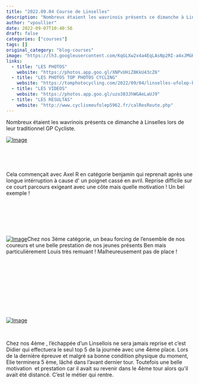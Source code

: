 ```yaml
---
title: "2022.09.04 Course de Linselles"
description: "Nombreux étaient les wavrinois présents ce dimanche à Linselles lors de leur traditionnel GP Cycliste."
author: "vpoullier"
date: 2022-09-07T10:40:56
draft: false
categories: ["courses"]
tags: []
original_category: "blog-courses"
image: "https://lh3.googleusercontent.com/KqGLXw2x4a4EqLAsNp2RI-a4xJMGKYczDmLwBDZLMPQx7AOydFoVpC8ot886TW2f2VbT_OmHiXHNKwSkHN03ob2vcwDCOEhfblmg-QC2JaSheX9VNCX7KkMJ7Fd9rHVDCD9CiepFcB-KgN5hiaBhZMIZqV1k6hLvrthWhyFkEovkTiV9bhVD3ZaTcEHmBgQZDlksBg0j68bm81Y9lY0XetI1y5DJVK7d8ZXHNmgH1l9aQgEkedHQRcrqBGvLgPfHuxYrQWpylEeMKz9K8F5O8bUKkYjkakJdT4qpVQEHDAIkgDKj9TIkwQnuwU9vPQqYu0RZjr3qtUQsIKA-7DCWFSGHHSPGl-l0foTBW1ghO336qbD2RZnCB0CL0DxTo3raakcOwAswaL4Vyc_QmYP4AVTkVCSp108mMqcMry7WkneV8WmL7Ytm5NNgV5zEybMQK1qKJpcTxW-7iIeXUOkS6FKE4uVOXx3guzHBwqw-hoRbTBcHhugeVjkUxU-xPe2UhGa2hrVm1sQWlQKDa5AkiuJiFEMeowHcgaRtotDAFK6m51icMxwl4cXreo89cC5qCi_BK6KHA537A3jbmKrvD4Ux9tyvaYb3P_2iIizTTpRSV_9R6kA4sHZkVeFnN_mAlrGNQuEB1itAD9yC_BCLRsRwkYNqoGT_xN03TeZdAZd-3Xifc_gAi-1LFc4bgdEhf9NpUz2ifhkR8kLwyK1ID9C-np1e3SqSoJ2wb32VUGF-tIGtVVbW4B23WttmnMd69U4WcCXH6M4cxPf1sOJFYg6I3MHwVR0_-1PC_DvybO5-Krah3MtvlG8g6XshBtT2ZiWhgx0DTQ=w920-h517-no?authuser=0"
links:
  - title: "LES PHOTOS"
    website: "https://photos.app.goo.gl/XNPvUHiZ8KkU43cZ6"
  - title: "LES PHOTOS TOP PHOTOS CYCLING"
    website: "https://tomphotocycling.com/2022/09/04/linselles-ufolep-benjamins-et-minimes/"
  - title: "LES VIDEOS"
    website: "https://photos.app.goo.gl/uzo383JhWGAeLaUJ9"
  - title: "LES RESULTAS"
    website: "http://www.cyclismeufolep5962.fr/calResRoute.php"
---
```


Nombreux étaient les wavrinois présents ce dimanche à Linselles lors de leur traditionnel GP Cycliste.

<!--more-->

[![Image](https://lh3.googleusercontent.com/RwPUYGuC8oHp-HbWzH1pA6ta2iqf6O0FL65hMjMUP68W45b-fj5bah0z9AFIPYHF_GYpJS6eCsk3sZt4PSw7KF6fY1-wzDvHgMHL0gahKZnDTEyha-hwu-T1TPrqlLEIUM_Q2ThQkvf4CTuw9CudWyEGm7Ib93JQFihVbAgGUZWTL1EUD1epxy4gXBOFUvDwKUHEiO6zaG82Vk2CUu0MiKfl5sc_0tW4lx6nFY5ZbaQZE7ahs9ZfpkwFZIK-Zx7drMKAxRysqLS2da9D3tpWgs-REZ_NFOMNjMBMcfWSP4vMq7c41dcnAE_qt9RGwGaHjJLSUq7LQYa0AE84ZAulGOQtd7OurKYhGHh-0HhFx9ccnSlvdw8rQexrTu32o42I6Ml1LfVkaz-dkp5EYZd7C8w3GY4k76Wf19k05SUmz_lCItNy5FZA-Yjf_xV5eSrCNqz5omZA-nmm0SU7WQ94FqxNxcNtTfboFoc6MKlhHnAk0bW5S0w0QjUJ7ZT1wGS4kDRu40QZz66s3QKf7V1xYG-BWSMnqRRoTjafNnfq9KY_1NCFpCjX1J9dI2Cyx0Tbp2JM6JFBVP17HuU2Xt5SQoWZcM3tjHb9UyzvOA_UCowL6rzsIGNKkjLg4tdX87kP_HX2pINw0Bf0ZPevOHU70qKH2y_dwik563AekTe-FfTE47sFuxB11Y-KgFub1pnmMqJqArvl-gCSndVey9ztVlmaeCxbXzPI2FaOQPQz4wUkFTvKgTMaoyXBzzVmpt793XuUcqlBQw-HdBxqVM5h1ydSb0SjJzlCMOxedsYjS_vRaZ8_IyyvTe5TO8rYzfRi0948fjfvQw=w1666-h937-no?authuser=0)](https://lh3.googleusercontent.com/RwPUYGuC8oHp-HbWzH1pA6ta2iqf6O0FL65hMjMUP68W45b-fj5bah0z9AFIPYHF_GYpJS6eCsk3sZt4PSw7KF6fY1-wzDvHgMHL0gahKZnDTEyha-hwu-T1TPrqlLEIUM_Q2ThQkvf4CTuw9CudWyEGm7Ib93JQFihVbAgGUZWTL1EUD1epxy4gXBOFUvDwKUHEiO6zaG82Vk2CUu0MiKfl5sc_0tW4lx6nFY5ZbaQZE7ahs9ZfpkwFZIK-Zx7drMKAxRysqLS2da9D3tpWgs-REZ_NFOMNjMBMcfWSP4vMq7c41dcnAE_qt9RGwGaHjJLSUq7LQYa0AE84ZAulGOQtd7OurKYhGHh-0HhFx9ccnSlvdw8rQexrTu32o42I6Ml1LfVkaz-dkp5EYZd7C8w3GY4k76Wf19k05SUmz_lCItNy5FZA-Yjf_xV5eSrCNqz5omZA-nmm0SU7WQ94FqxNxcNtTfboFoc6MKlhHnAk0bW5S0w0QjUJ7ZT1wGS4kDRu40QZz66s3QKf7V1xYG-BWSMnqRRoTjafNnfq9KY_1NCFpCjX1J9dI2Cyx0Tbp2JM6JFBVP17HuU2Xt5SQoWZcM3tjHb9UyzvOA_UCowL6rzsIGNKkjLg4tdX87kP_HX2pINw0Bf0ZPevOHU70qKH2y_dwik563AekTe-FfTE47sFuxB11Y-KgFub1pnmMqJqArvl-gCSndVey9ztVlmaeCxbXzPI2FaOQPQz4wUkFTvKgTMaoyXBzzVmpt793XuUcqlBQw-HdBxqVM5h1ydSb0SjJzlCMOxedsYjS_vRaZ8_IyyvTe5TO8rYzfRi0948fjfvQw=w1666-h937-no?authuser=0)

&nbsp;

&nbsp;

Cela commençait avec Axel R en catégorie benjamin qui reprenait après une longue intérruption à cause d' un poignet cassé en avril. Reprise difficile sur ce court parcours exigeant avec une côte mais quelle motivation&nbsp;! Un bel exemple&nbsp;! 

&nbsp;

&nbsp;&nbsp;

&nbsp;

[![Image](https://lh3.googleusercontent.com/KqGLXw2x4a4EqLAsNp2RI-a4xJMGKYczDmLwBDZLMPQx7AOydFoVpC8ot886TW2f2VbT_OmHiXHNKwSkHN03ob2vcwDCOEhfblmg-QC2JaSheX9VNCX7KkMJ7Fd9rHVDCD9CiepFcB-KgN5hiaBhZMIZqV1k6hLvrthWhyFkEovkTiV9bhVD3ZaTcEHmBgQZDlksBg0j68bm81Y9lY0XetI1y5DJVK7d8ZXHNmgH1l9aQgEkedHQRcrqBGvLgPfHuxYrQWpylEeMKz9K8F5O8bUKkYjkakJdT4qpVQEHDAIkgDKj9TIkwQnuwU9vPQqYu0RZjr3qtUQsIKA-7DCWFSGHHSPGl-l0foTBW1ghO336qbD2RZnCB0CL0DxTo3raakcOwAswaL4Vyc_QmYP4AVTkVCSp108mMqcMry7WkneV8WmL7Ytm5NNgV5zEybMQK1qKJpcTxW-7iIeXUOkS6FKE4uVOXx3guzHBwqw-hoRbTBcHhugeVjkUxU-xPe2UhGa2hrVm1sQWlQKDa5AkiuJiFEMeowHcgaRtotDAFK6m51icMxwl4cXreo89cC5qCi_BK6KHA537A3jbmKrvD4Ux9tyvaYb3P_2iIizTTpRSV_9R6kA4sHZkVeFnN_mAlrGNQuEB1itAD9yC_BCLRsRwkYNqoGT_xN03TeZdAZd-3Xifc_gAi-1LFc4bgdEhf9NpUz2ifhkR8kLwyK1ID9C-np1e3SqSoJ2wb32VUGF-tIGtVVbW4B23WttmnMd69U4WcCXH6M4cxPf1sOJFYg6I3MHwVR0_-1PC_DvybO5-Krah3MtvlG8g6XshBtT2ZiWhgx0DTQ=w920-h517-no?authuser=0)](https://lh3.googleusercontent.com/KqGLXw2x4a4EqLAsNp2RI-a4xJMGKYczDmLwBDZLMPQx7AOydFoVpC8ot886TW2f2VbT_OmHiXHNKwSkHN03ob2vcwDCOEhfblmg-QC2JaSheX9VNCX7KkMJ7Fd9rHVDCD9CiepFcB-KgN5hiaBhZMIZqV1k6hLvrthWhyFkEovkTiV9bhVD3ZaTcEHmBgQZDlksBg0j68bm81Y9lY0XetI1y5DJVK7d8ZXHNmgH1l9aQgEkedHQRcrqBGvLgPfHuxYrQWpylEeMKz9K8F5O8bUKkYjkakJdT4qpVQEHDAIkgDKj9TIkwQnuwU9vPQqYu0RZjr3qtUQsIKA-7DCWFSGHHSPGl-l0foTBW1ghO336qbD2RZnCB0CL0DxTo3raakcOwAswaL4Vyc_QmYP4AVTkVCSp108mMqcMry7WkneV8WmL7Ytm5NNgV5zEybMQK1qKJpcTxW-7iIeXUOkS6FKE4uVOXx3guzHBwqw-hoRbTBcHhugeVjkUxU-xPe2UhGa2hrVm1sQWlQKDa5AkiuJiFEMeowHcgaRtotDAFK6m51icMxwl4cXreo89cC5qCi_BK6KHA537A3jbmKrvD4Ux9tyvaYb3P_2iIizTTpRSV_9R6kA4sHZkVeFnN_mAlrGNQuEB1itAD9yC_BCLRsRwkYNqoGT_xN03TeZdAZd-3Xifc_gAi-1LFc4bgdEhf9NpUz2ifhkR8kLwyK1ID9C-np1e3SqSoJ2wb32VUGF-tIGtVVbW4B23WttmnMd69U4WcCXH6M4cxPf1sOJFYg6I3MHwVR0_-1PC_DvybO5-Krah3MtvlG8g6XshBtT2ZiWhgx0DTQ=w920-h517-no?authuser=0)Chez nos 3ème catégorie, un beau forcing de l’ensemble de nos coureurs et une belle prestation de nos jeunes présents Ben mais particulièrement Louis très remuant&nbsp;! Malheureusement pas de place&nbsp;!

&nbsp;

&nbsp;

&nbsp;

&nbsp;

&nbsp;

[![Image](https://lh3.googleusercontent.com/lKuHJFcmr7E4EQV9nMwHG76u4A2PcuPug8wSTTfxg6KK0U8OXk9k9Dnuvt5gsmTSVqgiyI-REHyI696kojPjFBJURfqeEcj6PVaMjuQRrKbSeBwyzsI1KK2I_vI6iBQ5DJo5_TA-aoQImuIUBaAv93_kcJUhX7TADkzn4cLYrnSe-PEWj8LANmhpXhk_x6JgBM0jZXcwlByd01VLeNNey8bk5iE_cGzVca1kb1n57bRrlqs-p11D9uY2UD0MSwZoY_aJCk5h20S1_0q-Gmk3WINt57qVxxvMuEbzSE2RMLz1gw8wOKGPtB9Xqyg_iYJqqidS3odHeZlAKJGiWlL6q_I3qxd2B5XSjFnaqwi5DdP2JQvwngfYiLnhUhKapJiIW41HU9McLurD69jhueoB8gn0sf6XW_i7JpoHdpKAxeHsTekr8sioWVEI8GBt1KY4rPgkAS4kS4d_T4yj-OAaiRlWRp6bjJvCVsIOx3FGNlF3SRfI4u_5ajr6Pv3oQJaGeIW4MVbm8zITLp139rM-B6a-DkicwvY6MMA8SBEr2DyZcgeVghvf1BJFUfT8PmlXGXgzTscEM8kaHCUYy6bX2peay8aAhqNP9OAqWj62DHD61pGFBdpKOfsDIpxUIbRZmeXwnZLSGaWmMJP4e4MKf9mm45RHs2eJ3J7K2PpdmtzHPNqdC_Mq5HucLAnv20SIlhHZMD09FQeZD4GOT8ZWEp951Gzwq_S5n0C5Yr21gXHDGcrNaz9GHRPHV_XOkk1ecaEDLRqMlTcz2e9WrSgeoiapQYFueb_EKjvj7xN6I_X1P8yfJ98t7a4V6s6C71mW36jAck07_Q=w1666-h937-no?authuser=0)](https://lh3.googleusercontent.com/lKuHJFcmr7E4EQV9nMwHG76u4A2PcuPug8wSTTfxg6KK0U8OXk9k9Dnuvt5gsmTSVqgiyI-REHyI696kojPjFBJURfqeEcj6PVaMjuQRrKbSeBwyzsI1KK2I_vI6iBQ5DJo5_TA-aoQImuIUBaAv93_kcJUhX7TADkzn4cLYrnSe-PEWj8LANmhpXhk_x6JgBM0jZXcwlByd01VLeNNey8bk5iE_cGzVca1kb1n57bRrlqs-p11D9uY2UD0MSwZoY_aJCk5h20S1_0q-Gmk3WINt57qVxxvMuEbzSE2RMLz1gw8wOKGPtB9Xqyg_iYJqqidS3odHeZlAKJGiWlL6q_I3qxd2B5XSjFnaqwi5DdP2JQvwngfYiLnhUhKapJiIW41HU9McLurD69jhueoB8gn0sf6XW_i7JpoHdpKAxeHsTekr8sioWVEI8GBt1KY4rPgkAS4kS4d_T4yj-OAaiRlWRp6bjJvCVsIOx3FGNlF3SRfI4u_5ajr6Pv3oQJaGeIW4MVbm8zITLp139rM-B6a-DkicwvY6MMA8SBEr2DyZcgeVghvf1BJFUfT8PmlXGXgzTscEM8kaHCUYy6bX2peay8aAhqNP9OAqWj62DHD61pGFBdpKOfsDIpxUIbRZmeXwnZLSGaWmMJP4e4MKf9mm45RHs2eJ3J7K2PpdmtzHPNqdC_Mq5HucLAnv20SIlhHZMD09FQeZD4GOT8ZWEp951Gzwq_S5n0C5Yr21gXHDGcrNaz9GHRPHV_XOkk1ecaEDLRqMlTcz2e9WrSgeoiapQYFueb_EKjvj7xN6I_X1P8yfJ98t7a4V6s6C71mW36jAck07_Q=w1666-h937-no?authuser=0)

&nbsp;

Chez nos 4ème , l’échappée d’un Linsellois ne sera jamais reprise et c’est Didier qui effectuera le seul top 5 de la journée avec une 4ème place. Lors de la dernière épreuve et malgré sa bonne condition physique du moment, Elie terminera 5 ème, lâché dans l’avant dernier tour. Toutefois une belle motivation &nbsp;et prestation car il avait su revenir dans le 4ème tour alors qu’il avait été distancé. C’est le métier qui rentre.